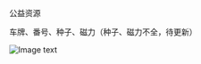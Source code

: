 公益资源

车牌、番号、种子、磁力（种子、磁力不全，待更新）

![Image text](https://github.com/BigCoder666/fanhaobox/blob/main/money.jpg)